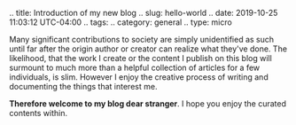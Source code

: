.. title: Introduction of my new blog
.. slug: hello-world
.. date: 2019-10-25 11:03:12 UTC-04:00
.. tags: 
.. category: general
.. type: micro

Many significant contributions to society are simply unidentified as such until far after the origin author or creator can realize what they've done. The likelihood, that the work I create or the content I publish on this blog will surmount to much more than a helpful collection of articles for a few individuals, is slim. However I enjoy the creative process of writing and documenting the things that interest me. 

**Therefore welcome to my blog dear stranger**. I hope you enjoy the curated contents within. 
